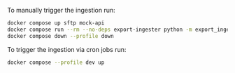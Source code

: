 
To manually trigger the ingestion run:

```bash
docker compose up sftp mock-api
docker compose run --rm --no-deps export-ingester python -m export_ingester.main
docker compose down --profile down
```


To trigger the ingestion via cron jobs run:

```bash
docker compose --profile dev up
```

